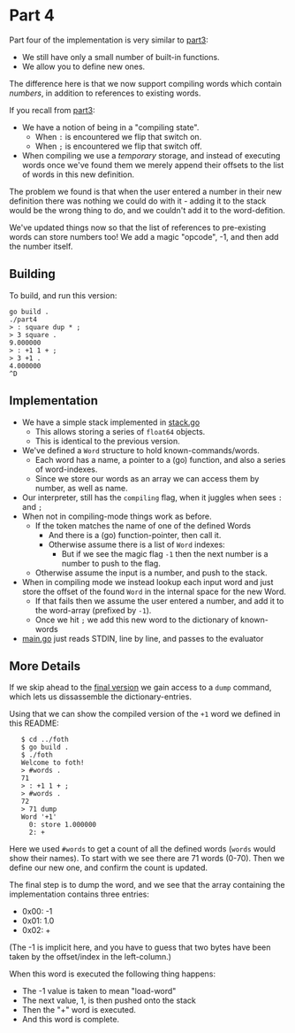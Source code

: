 # Part 4

Part four of the implementation is very similar to [part3](../part3/):

* We still have only a small number of built-in functions.
* We allow you to define new ones.

The difference here is that we now support compiling words which contain
_numbers_, in addition to references to existing words.

If you recall from [part3](../part3/):

* We have a notion of being in a "compiling state".
  * When `:` is encountered we flip that switch on.
  * When `;` is encountered we flip that switch off.
* When compiling we use a _temporary_ storage, and instead of executing words once we've found them we merely append their offsets to the list of words in this new definition.

The problem we found is that when the user entered a number in their new definition there was nothing we could do with it - adding it to the stack would be the wrong thing to do, and we couldn't add it to the word-defition.

We've updated things now so that the list of references to pre-existing words can store numbers too!  We add a magic "opcode", -1, and then add the number itself.

## Building

To build, and run this version:

```
go build .
./part4
> : square dup * ;
> 3 square .
9.000000
> : +1 1 + ;
> 3 +1 .
4.000000
^D
```


## Implementation

* We have a simple stack implemented in [stack.go](stack.go)
  * This allows storing a series of `float64` objects.
  * This is identical to the previous version.
* We've defined a `Word` structure to hold known-commands/words.
  * Each word has a name, a pointer to a (go) function, and also a series of word-indexes.
  * Since we store our words as an array we can access them by number, as well as name.
* Our interpreter, still has the `compiling` flag, when it juggles when sees `:` and `;`
* When not in compiling-mode things work as before.
  * If the token matches the name of one of the defined Words
    * And there is a (go) function-pointer, then call it.
    * Otherwise assume there is a list of `Word` indexes:
      * But if we see the magic flag `-1` then the next number is a number to push to the flag.
  * Otherwise assume the input is a number, and push to the stack.
* When in compiling mode we instead lookup each input word and just store the offset of the found `Word` in the internal space for the new Word.
  * If that fails then we assume the user entered a number, and add it to the word-array (prefixed by `-1`).
  * Once we hit `;` we add this new word to the dictionary of known-words
* [main.go](main.go) just reads STDIN, line by line, and passes to the evaluator


## More Details

If we skip ahead to the [final version](../foth/) we gain access to a `dump` command, which lets us dissassemble the dictionary-entries.

Using that we can show the compiled version of the `+1` word we defined in this README:

```
   $ cd ../foth
   $ go build .
   $ ./foth
   Welcome to foth!
   > #words .
   71
   > : +1 1 + ;
   > #words .
   72
   > 71 dump
   Word '+1'
     0: store 1.000000
     2: +
```

Here we used `#words` to get a count of all the defined words (`words` would show their names).  To start with we see there are 71 words (0-70).  Then we define our new one, and confirm the count is updated.

The final step is to dump the word, and we see that the array containing the implementation contains three entries:

* 0x00: -1
* 0x01: 1.0
* 0x02: +

(The -1 is implicit here, and you have to guess that two bytes have been taken by the offset/index in the left-column.)

When this word is executed the following thing happens:

* The -1 value is taken to mean "load-word"
* The next value, 1, is then pushed onto the stack
* Then the "+" word is executed.
* And this word is complete.
